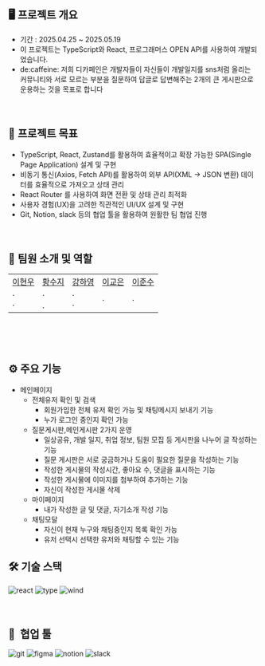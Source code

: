 ## 🖥️ 프로젝트 개요

- 기간 : 2025.04.25 ~ 2025.05.19
- 이 프로젝트는 TypeScript와 React, 프로그래머스 OPEN API를 사용하여 개발되었습니다.
- de:caffeine: 저희 디카페인은 개발자들이 자신들이 개발일지를 sns처럼 올리는 커뮤니티와 서로 모르는 부분을 질문하여 답글로 답변해주는 2개의 큰 게시판으로 운용하는 것을 목표로 합니다
  <br><br><br>

## 🎯 프로젝트 목표

- TypeScript, React, Zustand를 활용하여 효율적이고 확장 가능한 SPA(Single Page Application) 설계 및 구현
- 비동기 통신(Axios, Fetch API)를 활용하여 외부 API(XML → JSON 변환) 데이터를 효율적으로 가져오고 상태 관리
- React Router 를 사용하여 화면 전환 및 상태 관리 최적화
- 사용자 경험(UX)을 고려한 직관적인 UI/UX 설계 및 구현
- Git, Notion, slack 등의 협업 툴을 활용하여 원활한 팀 협업 진행
  <br><br><br>

## 👥 팀원 소개 및 역할

<center>
<table>
  <tbody>
    <tr>
    </tr>
    <center>
    <tr>
      <td><a href="https://github.com/manto123123123">이현우</a></td>
      <td><a href="https://github.com/ssujissuji">황수지</a></td> 
      <td><a href="https://github.com/Hayoung0708">강하영</a></td>
      <td><a href="https://github.com/kyoeun01">이교은</a></td>
      <td><a href="https://github.com/dlakrp123">이준수</a></td>
    </tr>
      <tr>
      <td><a>· <br>· </a></td>
      <td><a>· <br>. </a></td>
      <td><a>· <br>·</a></td>
      <td><a>· </a></td>
      <td><a>· </a></td>
    </tr>
  </tbody>
</table>
</center>
<br><br><br>

## ⚙️ 주요 기능

- 메인페이지
  - 전체유저 확인 및 검색
    - 회원가입한 전체 유저 확인 가능 및 채팅메시지 보내기 기능
    - 누가 로그인 중인지 확인 가능
  - 질문게시판,메인게시판 2가지 운영
    - 일상공유, 개발 일지, 취업 정보, 팀원 모집 등 게시판을 나누어 글 작성하는 기능
    - 질문 게시판은 서로 궁금하거나 도움이 필요한 질문을 작성하는 기능
    - 작성한 게시물의 작성시간, 좋아요 수, 댓글을 표시하는 기능
    - 작성한 게시물에 이미지를 첨부하여 추가하는 기능
    - 자신이 작성한 게시물 삭제
  - 마이페이지
    - 내가 작성한 글 및 댓글, 자기소개 작성 기능
  - 채팅모달
    - 자신이 현재 누구와 채팅중인지 목록 확인 가능
    - 유저 선택시 선택한 유저와 채팅할 수 있는 기능

## 🛠️ 기술 스택

![react](https://img.shields.io/badge/React-20232A?style=for-the-badge&logo=react&logoColor=61DAFB)
![type](https://img.shields.io/badge/TypeScript-007ACC?style=for-the-badge&logo=typescript&logoColor=white)
![wind](https://img.shields.io/badge/Tailwind_CSS-38B2AC?style=for-the-badge&logo=tailwind-css&logoColor=white)
<br><br><br>

## 🚀  협업 툴

![git](https://img.shields.io/badge/GitHub-100000?style=for-the-badge&logo=github&logoColor=white)
![figma](https://img.shields.io/badge/Figma-F24E1E?style=for-the-badge&logo=figma&logoColor=white)
![notion](https://img.shields.io/badge/Notion-000000?style=for-the-badge&logo=notion&logoColor=white)
![slack](https://img.shields.io/badge/Slack-4A154B?style=for-the-badge&logo=slack&logoColor=white)
